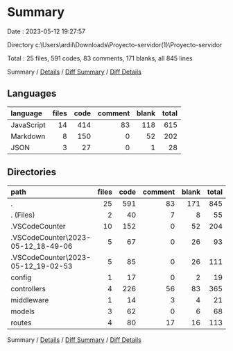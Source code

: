 # Summary

Date : 2023-05-12 19:27:57

Directory c:\\Users\\ardil\\Downloads\\Proyecto-servidor(1)\\Proyecto-servidor

Total : 25 files,  591 codes, 83 comments, 171 blanks, all 845 lines

Summary / [Details](details.md) / [Diff Summary](diff.md) / [Diff Details](diff-details.md)

## Languages
| language | files | code | comment | blank | total |
| :--- | ---: | ---: | ---: | ---: | ---: |
| JavaScript | 14 | 414 | 83 | 118 | 615 |
| Markdown | 8 | 150 | 0 | 52 | 202 |
| JSON | 3 | 27 | 0 | 1 | 28 |

## Directories
| path | files | code | comment | blank | total |
| :--- | ---: | ---: | ---: | ---: | ---: |
| . | 25 | 591 | 83 | 171 | 845 |
| . (Files) | 2 | 40 | 7 | 8 | 55 |
| .VSCodeCounter | 10 | 152 | 0 | 52 | 204 |
| .VSCodeCounter\\2023-05-12_18-49-06 | 5 | 67 | 0 | 26 | 93 |
| .VSCodeCounter\\2023-05-12_19-02-53 | 5 | 85 | 0 | 26 | 111 |
| config | 1 | 17 | 0 | 2 | 19 |
| controllers | 4 | 226 | 56 | 83 | 365 |
| middleware | 1 | 14 | 3 | 4 | 21 |
| models | 3 | 62 | 0 | 6 | 68 |
| routes | 4 | 80 | 17 | 16 | 113 |

Summary / [Details](details.md) / [Diff Summary](diff.md) / [Diff Details](diff-details.md)